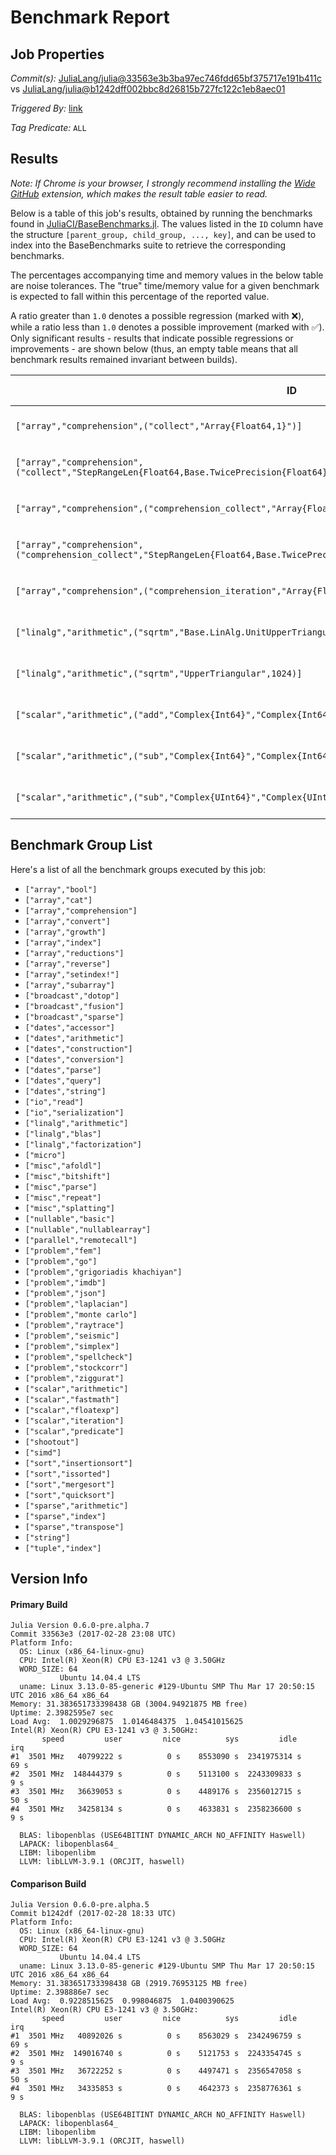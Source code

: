 # Benchmark Report

## Job Properties

*Commit(s):* [JuliaLang/julia@33563e3b3ba97ec746fdd65bf375717e191b411c](https://github.com/JuliaLang/julia/commit/33563e3b3ba97ec746fdd65bf375717e191b411c) vs [JuliaLang/julia@b1242dff002bbc8d26815b727fc122c1eb8aec01](https://github.com/JuliaLang/julia/commit/b1242dff002bbc8d26815b727fc122c1eb8aec01)

*Triggered By:* [link](https://github.com/JuliaLang/julia/pull/20843#issuecomment-283212719)

*Tag Predicate:* `ALL`

## Results

*Note: If Chrome is your browser, I strongly recommend installing the [Wide GitHub](https://chrome.google.com/webstore/detail/wide-github/kaalofacklcidaampbokdplbklpeldpj?hl=en)
extension, which makes the result table easier to read.*

Below is a table of this job's results, obtained by running the benchmarks found in
[JuliaCI/BaseBenchmarks.jl](https://github.com/JuliaCI/BaseBenchmarks.jl). The values
listed in the `ID` column have the structure `[parent_group, child_group, ..., key]`,
and can be used to index into the BaseBenchmarks suite to retrieve the corresponding
benchmarks.

The percentages accompanying time and memory values in the below table are noise tolerances. The "true"
time/memory value for a given benchmark is expected to fall within this percentage of the reported value.

A ratio greater than `1.0` denotes a possible regression (marked with :x:), while a ratio less
than `1.0` denotes a possible improvement (marked with :white_check_mark:). Only significant results - results
that indicate possible regressions or improvements - are shown below (thus, an empty table means that all
benchmark results remained invariant between builds).

| ID | time ratio | memory ratio |
|----|------------|--------------|
| `["array","comprehension",("collect","Array{Float64,1}")]` | 2.37 (15%) :x: | 1.00 (1%)  |
| `["array","comprehension",("collect","StepRangeLen{Float64,Base.TwicePrecision{Float64},Base.TwicePrecision{Float64}}")]` | 1.49 (15%) :x: | 1.00 (1%)  |
| `["array","comprehension",("comprehension_collect","Array{Float64,1}")]` | 1.86 (15%) :x: | 1.00 (1%)  |
| `["array","comprehension",("comprehension_collect","StepRangeLen{Float64,Base.TwicePrecision{Float64},Base.TwicePrecision{Float64}}")]` | 1.50 (15%) :x: | 1.00 (1%)  |
| `["array","comprehension",("comprehension_iteration","Array{Float64,1}")]` | 1.20 (15%) :x: | 1.00 (1%)  |
| `["linalg","arithmetic",("sqrtm","Base.LinAlg.UnitUpperTriangular",1024)]` | 2.42 (45%) :x: | 1.00 (1%)  |
| `["linalg","arithmetic",("sqrtm","UpperTriangular",1024)]` | 2.41 (45%) :x: | 1.00 (1%)  |
| `["scalar","arithmetic",("add","Complex{Int64}","Complex{Int64}")]` | 0.72 (25%) :white_check_mark: | 1.00 (1%)  |
| `["scalar","arithmetic",("sub","Complex{Int64}","Complex{Int64}")]` | 1.38 (25%) :x: | 1.00 (1%)  |
| `["scalar","arithmetic",("sub","Complex{UInt64}","Complex{UInt64}")]` | 0.72 (25%) :white_check_mark: | 1.00 (1%)  |

## Benchmark Group List

Here's a list of all the benchmark groups executed by this job:

- `["array","bool"]`
- `["array","cat"]`
- `["array","comprehension"]`
- `["array","convert"]`
- `["array","growth"]`
- `["array","index"]`
- `["array","reductions"]`
- `["array","reverse"]`
- `["array","setindex!"]`
- `["array","subarray"]`
- `["broadcast","dotop"]`
- `["broadcast","fusion"]`
- `["broadcast","sparse"]`
- `["dates","accessor"]`
- `["dates","arithmetic"]`
- `["dates","construction"]`
- `["dates","conversion"]`
- `["dates","parse"]`
- `["dates","query"]`
- `["dates","string"]`
- `["io","read"]`
- `["io","serialization"]`
- `["linalg","arithmetic"]`
- `["linalg","blas"]`
- `["linalg","factorization"]`
- `["micro"]`
- `["misc","afoldl"]`
- `["misc","bitshift"]`
- `["misc","parse"]`
- `["misc","repeat"]`
- `["misc","splatting"]`
- `["nullable","basic"]`
- `["nullable","nullablearray"]`
- `["parallel","remotecall"]`
- `["problem","fem"]`
- `["problem","go"]`
- `["problem","grigoriadis khachiyan"]`
- `["problem","imdb"]`
- `["problem","json"]`
- `["problem","laplacian"]`
- `["problem","monte carlo"]`
- `["problem","raytrace"]`
- `["problem","seismic"]`
- `["problem","simplex"]`
- `["problem","spellcheck"]`
- `["problem","stockcorr"]`
- `["problem","ziggurat"]`
- `["scalar","arithmetic"]`
- `["scalar","fastmath"]`
- `["scalar","floatexp"]`
- `["scalar","iteration"]`
- `["scalar","predicate"]`
- `["shootout"]`
- `["simd"]`
- `["sort","insertionsort"]`
- `["sort","issorted"]`
- `["sort","mergesort"]`
- `["sort","quicksort"]`
- `["sparse","arithmetic"]`
- `["sparse","index"]`
- `["sparse","transpose"]`
- `["string"]`
- `["tuple","index"]`

## Version Info

#### Primary Build

```
Julia Version 0.6.0-pre.alpha.7
Commit 33563e3 (2017-02-28 23:08 UTC)
Platform Info:
  OS: Linux (x86_64-linux-gnu)
  CPU: Intel(R) Xeon(R) CPU E3-1241 v3 @ 3.50GHz
  WORD_SIZE: 64
           Ubuntu 14.04.4 LTS
  uname: Linux 3.13.0-85-generic #129-Ubuntu SMP Thu Mar 17 20:50:15 UTC 2016 x86_64 x86_64
Memory: 31.383651733398438 GB (3004.94921875 MB free)
Uptime: 2.3982595e7 sec
Load Avg:  1.0029296875  1.0146484375  1.04541015625
Intel(R) Xeon(R) CPU E3-1241 v3 @ 3.50GHz: 
       speed         user         nice          sys         idle          irq
#1  3501 MHz   40799222 s          0 s    8553090 s  2341975314 s         69 s
#2  3501 MHz  148444379 s          0 s    5113100 s  2243309833 s          9 s
#3  3501 MHz   36639053 s          0 s    4489176 s  2356012715 s         50 s
#4  3501 MHz   34258134 s          0 s    4633831 s  2358236600 s          9 s

  BLAS: libopenblas (USE64BITINT DYNAMIC_ARCH NO_AFFINITY Haswell)
  LAPACK: libopenblas64_
  LIBM: libopenlibm
  LLVM: libLLVM-3.9.1 (ORCJIT, haswell)

```

#### Comparison Build

```
Julia Version 0.6.0-pre.alpha.5
Commit b1242df (2017-02-28 18:33 UTC)
Platform Info:
  OS: Linux (x86_64-linux-gnu)
  CPU: Intel(R) Xeon(R) CPU E3-1241 v3 @ 3.50GHz
  WORD_SIZE: 64
           Ubuntu 14.04.4 LTS
  uname: Linux 3.13.0-85-generic #129-Ubuntu SMP Thu Mar 17 20:50:15 UTC 2016 x86_64 x86_64
Memory: 31.383651733398438 GB (2919.76953125 MB free)
Uptime: 2.398886e7 sec
Load Avg:  0.9228515625  0.998046875  1.0400390625
Intel(R) Xeon(R) CPU E3-1241 v3 @ 3.50GHz: 
       speed         user         nice          sys         idle          irq
#1  3501 MHz   40892026 s          0 s    8563029 s  2342496759 s         69 s
#2  3501 MHz  149016740 s          0 s    5121753 s  2243354745 s          9 s
#3  3501 MHz   36722252 s          0 s    4497471 s  2356547058 s         50 s
#4  3501 MHz   34335853 s          0 s    4642373 s  2358776361 s          9 s

  BLAS: libopenblas (USE64BITINT DYNAMIC_ARCH NO_AFFINITY Haswell)
  LAPACK: libopenblas64_
  LIBM: libopenlibm
  LLVM: libLLVM-3.9.1 (ORCJIT, haswell)

```
